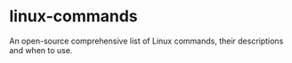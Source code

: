 # linux-commands
An open-source comprehensive list of Linux commands, their descriptions and when to use.
